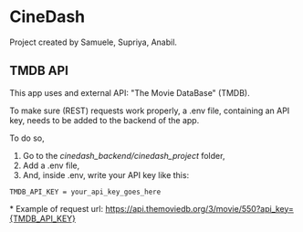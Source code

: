 # CineDash

Project created by Samuele, Supriya, Anabil.

## TMDB API
This app uses and external API: "The Movie DataBase" (TMDB).

To make sure (REST) requests work properly, a .env file, containing an API key, needs to be added to the backend of the app.

To do so,
1. Go to the *cinedash_backend/cinedash_project* folder,
2. Add a .env file,
3. And, inside .env, write your API key like this:
```
TMDB_API_KEY = your_api_key_goes_here
```
\* Example of request url: https://api.themoviedb.org/3/movie/550?api_key={TMDB_API_KEY}

